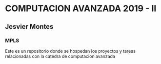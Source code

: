 <h1> COMPUTACION AVANZADA 2019 - II </h1>
<h2> Jesvier Montes </h2>
<h3> MPLS </h3>

<p> Este es un repositorio donde se hospedan los proyectos y tareas relacionadas con la catedra de computacion avanzada </p>
 
